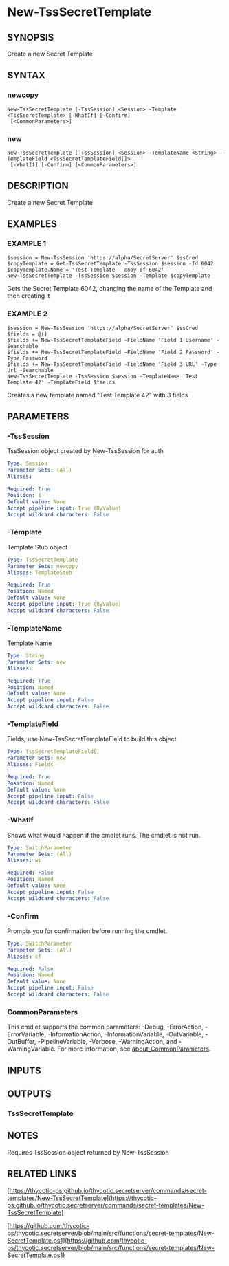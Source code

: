 # New-TssSecretTemplate

## SYNOPSIS
Create a new Secret Template

## SYNTAX

### newcopy
```
New-TssSecretTemplate [-TssSession] <Session> -Template <TssSecretTemplate> [-WhatIf] [-Confirm]
 [<CommonParameters>]
```

### new
```
New-TssSecretTemplate [-TssSession] <Session> -TemplateName <String> -TemplateField <TssSecretTemplateField[]>
 [-WhatIf] [-Confirm] [<CommonParameters>]
```

## DESCRIPTION
Create a new Secret Template

## EXAMPLES

### EXAMPLE 1
```
$session = New-TssSession 'https://alpha/SecretServer' $ssCred
$copyTemplate = Get-TssSecretTemplate -TssSession $session -Id 6042
$copyTemplate.Name = 'Test Template - copy of 6042'
New-TssSecretTemplate -TssSession $session -Template $copyTemplate
```

Gets the Secret Template 6042, changing the name of the Template and then creating it

### EXAMPLE 2
```
$session = New-TssSession 'https://alpha/SecretServer' $ssCred
$fields = @()
$fields += New-TssSecretTemplateField -FieldName 'Field 1 Username' -Searchable
$fields += New-TssSecretTemplateField -FieldName 'Field 2 Password' -Type Password
$fields += New-TssSecretTemplateField -FieldName 'Field 3 URL' -Type Url -Searchable
New-TssSecretTemplate -TssSession $session -TemplateName 'Test Template 42' -TemplateField $fields
```

Creates a new template named "Test Template 42" with 3 fields

## PARAMETERS

### -TssSession
TssSession object created by New-TssSession for auth

```yaml
Type: Session
Parameter Sets: (All)
Aliases:

Required: True
Position: 1
Default value: None
Accept pipeline input: True (ByValue)
Accept wildcard characters: False
```

### -Template
Template Stub object

```yaml
Type: TssSecretTemplate
Parameter Sets: newcopy
Aliases: TemplateStub

Required: True
Position: Named
Default value: None
Accept pipeline input: True (ByValue)
Accept wildcard characters: False
```

### -TemplateName
Template Name

```yaml
Type: String
Parameter Sets: new
Aliases:

Required: True
Position: Named
Default value: None
Accept pipeline input: False
Accept wildcard characters: False
```

### -TemplateField
Fields, use New-TssSecretTemplateField to build this object

```yaml
Type: TssSecretTemplateField[]
Parameter Sets: new
Aliases: Fields

Required: True
Position: Named
Default value: None
Accept pipeline input: False
Accept wildcard characters: False
```

### -WhatIf
Shows what would happen if the cmdlet runs.
The cmdlet is not run.

```yaml
Type: SwitchParameter
Parameter Sets: (All)
Aliases: wi

Required: False
Position: Named
Default value: None
Accept pipeline input: False
Accept wildcard characters: False
```

### -Confirm
Prompts you for confirmation before running the cmdlet.

```yaml
Type: SwitchParameter
Parameter Sets: (All)
Aliases: cf

Required: False
Position: Named
Default value: None
Accept pipeline input: False
Accept wildcard characters: False
```

### CommonParameters
This cmdlet supports the common parameters: -Debug, -ErrorAction, -ErrorVariable, -InformationAction, -InformationVariable, -OutVariable, -OutBuffer, -PipelineVariable, -Verbose, -WarningAction, and -WarningVariable. For more information, see [about_CommonParameters](http://go.microsoft.com/fwlink/?LinkID=113216).

## INPUTS

## OUTPUTS

### TssSecretTemplate
## NOTES
Requires TssSession object returned by New-TssSession

## RELATED LINKS

[https://thycotic-ps.github.io/thycotic.secretserver/commands/secret-templates/New-TssSecretTemplate](https://thycotic-ps.github.io/thycotic.secretserver/commands/secret-templates/New-TssSecretTemplate)

[https://github.com/thycotic-ps/thycotic.secretserver/blob/main/src/functions/secret-templates/New-SecretTemplate.ps1](https://github.com/thycotic-ps/thycotic.secretserver/blob/main/src/functions/secret-templates/New-SecretTemplate.ps1)

